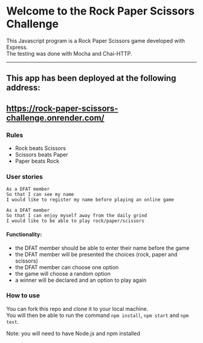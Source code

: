 # Welcome to the Rock Paper Scissors Challenge

This Javascript program is a Rock Paper Scissors game developed with Express. <br>
The testing was done with Mocha and Chai-HTTP.

-----------
## This app has been deployed at the following address: <br> 
https://rock-paper-scissors-challenge.onrender.com/
-----------

### Rules

- Rock beats Scissors <br>
- Scissors beats Paper <br>
- Paper beats Rock <br>

### User stories

```
As a DFAT member
So that I can see my name
I would like to register my name before playing an online game

As a DFAT member
So that I can enjoy myself away from the daily grind
I would like to be able to play rock/paper/scissors
```

#### Functionality: <br>

- the DFAT member should be able to enter their name before the game <br>
- the DFAT member will be presented the choices (rock, paper and scissors) <br>
- the DFAT member can choose one option <br>
- the game will choose a random option <br>
- a winner will be declared and an option to play again <br>

### How to use

You can fork this repo and clone it to your local machine. <br>
You will then be able to run the command `npm install`, `npm start` and `npm test`.

Note: you will need to have Node.js and npm installed
